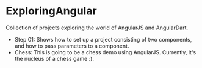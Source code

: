 # ExploringAngular
Collection of projects exploring the world of AngularJS and AngularDart.

* Step 01: Shows how to set up a project consisting of two components, and how to pass parameters to a component.
* Chess: This is going to be a chess demo using AngularJS. Currently, it's the nucleus of a chess game :).
